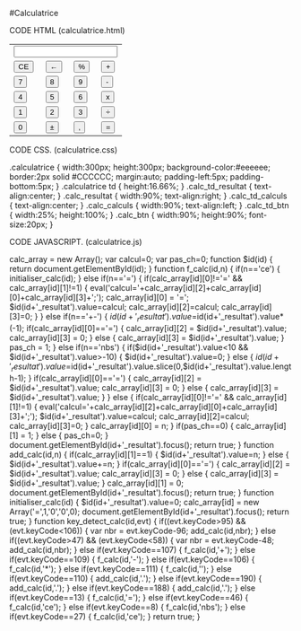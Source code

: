 #Calculatrice

CODE HTML (calculatrice.html)


<html>
    <head>
        <meta http-equiv="Content-Type" content="text/html; charset=utf-8" />
        <title>Calculatrice en javascript</title>
        <script type="text/javascript" src="calculatrice.js"></script>
        <link rel="stylesheet" media="screen, print, handheld" type="text/css" href="calculatrice.css" />
    </head>
   <body>
        <table class="calculatrice" id="calc">
            <tr>
                <td colspan="4" class="calc_td_resultat">
                    <input type="text" readonly="readonly" name="calc_resultat" id="calc_resultat" class="calc_resultat" onkeydown="javascript:key_detect_calc('calc',event);" />
                </td>
            </tr>
            <tr>
                <td class="calc_td_btn">
                        <input type="button" class="calc_btn" value="CE" onclick="javascript:f_calc('calc','ce');" />
                </td>
                <td class="calc_td_btn">
                        <input type="button" class="calc_btn" value="&larr;" onclick="javascript:f_calc('calc','nbs');" />
                </td>
                <td class="calc_td_btn">
                        <input type="button" class="calc_btn" value="%" onclick="javascript:f_calc('calc','%');" />
                </td>
                <td class="calc_td_btn">
                        <input type="button" class="calc_btn" value="+" onclick="javascript:f_calc('calc','+');" />
                </td>
            </tr>
            <tr>
                <td class="calc_td_btn">
                        <input type="button" class="calc_btn" value="7" onclick="javascript:add_calc('calc',7);" />
                </td>
                <td class="calc_td_btn">
                        <input type="button" class="calc_btn" value="8" onclick="javascript:add_calc('calc',8);" />
                </td>
                <td class="calc_td_btn">
                        <input type="button" class="calc_btn" value="9" onclick="javascript:add_calc('calc',9);" />
                </td>
                <td class="calc_td_btn">
                        <input type="button" class="calc_btn" value="-" onclick="javascript:f_calc('calc','-');" />
                </td>
            </tr>
                        <tr>
                <td class="calc_td_btn">
                        <input type="button" class="calc_btn" value="4" onclick="javascript:add_calc('calc',4);" />
                </td>
                <td class="calc_td_btn">
                        <input type="button" class="calc_btn" value="5" onclick="javascript:add_calc('calc',5);" />
                </td>
                <td class="calc_td_btn">
                        <input type="button" class="calc_btn" value="6" onclick="javascript:add_calc('calc',6);" />
                </td>
                <td class="calc_td_btn">
                        <input type="button" class="calc_btn" value="x" onclick="javascript:f_calc('calc','*');" />
                </td>
            </tr>
            <tr>
                <td class="calc_td_btn">
                        <input type="button" class="calc_btn" value="1" onclick="javascript:add_calc('calc',1);" />
                </td>
                <td class="calc_td_btn">
                        <input type="button" class="calc_btn" value="2" onclick="javascript:add_calc('calc',2);" />
                </td>
                <td class="calc_td_btn">
                        <input type="button" class="calc_btn" value="3" onclick="javascript:add_calc('calc',3);" />
                </td>
                <td class="calc_td_btn">
                        <input type="button" class="calc_btn" value="&divide;" onclick="javascript:f_calc('calc','');" />
                </td>
            </tr>
            <tr>
                <td class="calc_td_btn">
                        <input type="button" class="calc_btn" value="0" onclick="javascript:add_calc('calc',0);" />
                </td>
                <td class="calc_td_btn">
                        <input type="button" class="calc_btn" value="&plusmn;" onclick="javascript:f_calc('calc','+-');" />
                </td>
                <td class="calc_td_btn">
                        <input type="button" class="calc_btn" value="," onclick="javascript:add_calc('calc','.');" />
                </td>
                <td class="calc_td_btn">
                        <input type="button" class="calc_btn" value="=" onclick="javascript:f_calc('calc','=');" />
                </td>
            </tr>
        </table>
        <script type="text/javascript">
                document.getElementById('calc').onload=initialiser_calc('calc');
        </script>
    </body>
</html>



CODE CSS. (calculatrice.css)

.calculatrice
{
        width:300px;
        height:300px;
        background-color:#eeeeee;
        border:2px solid #CCCCCC;
        margin:auto;
        padding-left:5px;
        padding-bottom:5px;
}
.calculatrice td
{
        height:16.66%;
}
.calc_td_resultat
{
        text-align:center;
}
.calc_resultat
{
        width:90%;
        text-align:right;
}
.calc_td_calculs
{
        text-align:center;
}
.calc_calculs
{
        width:90%;
        text-align:left;
}
.calc_td_btn
{
        width:25%;
        height:100%;
}
.calc_btn
{
        width:90%;
        height:90%;
        font-size:20px;
}


CODE JAVASCRIPT. (calculatrice.js)

calc_array = new Array();
var calcul=0;
var pas_ch=0;
function $id(id)
{
        return document.getElementById(id);
}
function f_calc(id,n)
{
        if(n=='ce')
        {
                initialiser_calc(id);
        }
        else if(n=='=')
        {
                if(calc_array[id][0]!='=' && calc_array[id][1]!=1)
                {
                        eval('calcul='+calc_array[id][2]+calc_array[id][0]+calc_array[id][3]+';');
                        calc_array[id][0] = '=';
                        $id(id+'_resultat').value=calcul;
                        calc_array[id][2]=calcul;
                        calc_array[id][3]=0;
                }
        }
        else if(n=='+-')
        {
                $id(id+'_resultat').value=$id(id+'_resultat').value*(-1);
                if(calc_array[id][0]=='=')
                {
                        calc_array[id][2] = $id(id+'_resultat').value;
                        calc_array[id][3] = 0;
                }
                else
                {
                        calc_array[id][3] = $id(id+'_resultat').value;
                }
                pas_ch = 1;
        }
        else if(n=='nbs')
        {
                if($id(id+'_resultat').value<10 && $id(id+'_resultat').value>-10)
                {
                        $id(id+'_resultat').value=0;
                }
                else
                {
                        $id(id+'_resultat').value=$id(id+'_resultat').value.slice(0,$id(id+'_resultat').value.length-1);
                }
                if(calc_array[id][0]=='=')
                {
                        calc_array[id][2] = $id(id+'_resultat').value;
                        calc_array[id][3] = 0;
                }
                else
                {
                        calc_array[id][3] = $id(id+'_resultat').value;
                }
        }
        else
        {
                        if(calc_array[id][0]!='=' && calc_array[id][1]!=1)
                        {
                                eval('calcul='+calc_array[id][2]+calc_array[id][0]+calc_array[id][3]+';');
                                $id(id+'_resultat').value=calcul;
                                calc_array[id][2]=calcul;
                                calc_array[id][3]=0;
                        }
                        calc_array[id][0] = n;
        }
        if(pas_ch==0)
        {
                calc_array[id][1] = 1;
        }
        else
        {
                pas_ch=0;
        }
        document.getElementById(id+'_resultat').focus();
        return true;
}
function add_calc(id,n)
{
        if(calc_array[id][1]==1)
        {
                $id(id+'_resultat').value=n;
        }
        else
        {
                $id(id+'_resultat').value+=n;
        }
        if(calc_array[id][0]=='=')
        {
                calc_array[id][2] = $id(id+'_resultat').value;
                calc_array[id][3] = 0;
        }
        else
        {
                calc_array[id][3] = $id(id+'_resultat').value;
        }
        calc_array[id][1] = 0;
        document.getElementById(id+'_resultat').focus();
        return true;
}
function initialiser_calc(id)
{
        $id(id+'_resultat').value=0;
        calc_array[id] = new Array('=',1,'0','0',0);
        document.getElementById(id+'_resultat').focus();
        return true;
}
function key_detect_calc(id,evt)
{
        if((evt.keyCode>95) && (evt.keyCode<106))
        {
                var nbr = evt.keyCode-96;
                add_calc(id,nbr);
        }
        else if((evt.keyCode>47) && (evt.keyCode<58))
        {
                var nbr = evt.keyCode-48;
                add_calc(id,nbr);
        }
        else if(evt.keyCode==107)
        {
                f_calc(id,'+');
        }
        else if(evt.keyCode==109)
        {
                f_calc(id,'-');
        }
        else if(evt.keyCode==106)
        {
                f_calc(id,'*');
        }
        else if(evt.keyCode==111)
        {
                f_calc(id,'');
        }
        else if(evt.keyCode==110)
        {
                add_calc(id,'.');
        }
        else if(evt.keyCode==190)
        {
                add_calc(id,'.');
        }
        else if(evt.keyCode==188)
        {
                add_calc(id,'.');
        }
        else if(evt.keyCode==13)
        {
                f_calc(id,'=');
        }
        else if(evt.keyCode==46)
        {
                f_calc(id,'ce');
        }
        else if(evt.keyCode==8)
        {
                f_calc(id,'nbs');
        }
        else if(evt.keyCode==27)
        {
                f_calc(id,'ce');
        }
        return true;
}

